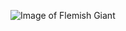 ![Image of Flemish Giant](https://upload.wikimedia.org/wikipedia/commons/9/98/Geant_des_flandres_101.JPG)

